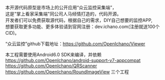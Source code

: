本开源代码原型是市场上的公开应用“众云监控采集端”，<br/>
这是"掌上看家采集端"同公司人马倾情打造的，代码开源。<br/>
开发者们可以免费获取源代码，根据自己的需求，DIY自己想要的监控APP,<br/>
想要获取更多功能、更多体验请到官网注册：dev.ichano.com(注册就送100个CID)。<br/>

“众云监控”github下载地址：https://github.com/OpenIchano/Viewer

本工程需要使用Android6.0 SDK来编译，并依赖
https://github.com/OpenIchano/android-support-v7-appcompat
https://github.com/OpenIchano/QRScanner
https://github.com/OpenIchano/RoundImageView
三个工程
